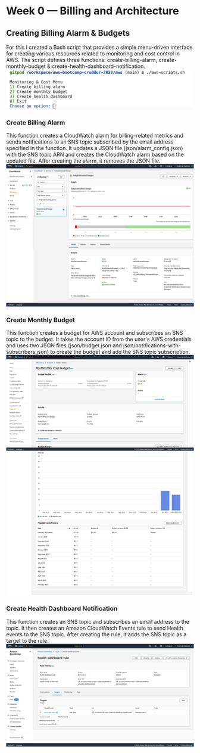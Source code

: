 # Week 0 — Billing and Architecture

## Creating Billing Alarm & Budgets

For this I created a Bash script that provides a simple menu-driven interface for creating various resources related to monitoring and cost control in AWS.
The script defines three functions: create-billing-alarm, create-monthly-budget & create-health-dashboard-notification.
![Monitoring and Cost Menu](../_docs/assets/monitoring-cost-menu.png)

### Create Billing Alarm
This function creates a CloudWatch alarm for billing-related metrics and sends notifications to an SNS topic subscribed by the email address specified in the function. It updates a JSON file (json/alarm_config.json) with the SNS topic ARN and creates the CloudWatch alarm based on the updated file. After creating the alarm, it removes the JSON file.
![Billing Alarm](../_docs/assets/billing-alarm.png)

### Create Monthly Budget
This function creates a budget for AWS account and subscribes an SNS topic to the budget. It takes the account ID from the user's AWS credentials and uses two JSON files (json/budget.json and json/notifications-with-subscribers.json) to create the budget and add the SNS topic subscription.
![Monthly Budget](../_docs/assets/monthly-budget.png)

### Create Health Dashboard Notification
This function creates an SNS topic and subscribes an email address to the topic. It then creates an Amazon CloudWatch Events rule to send Health events to the SNS topic. After creating the rule, it adds the SNS topic as a target to the rule.
![Health Dashboard Notification](../_docs/assets/health-dashboard-rule.png)
